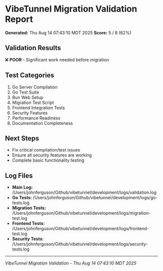 # VibeTunnel Migration Validation Report

**Generated:** Thu Aug 14 07:43:10 MDT 2025
**Score:** 5 / 8 (62%)

## Validation Results

❌ **POOR** - Significant work needed before migration

## Test Categories

1. Go Server Compilation
2. Go Test Suite
3. Bun Web Setup
4. Migration Test Script
5. Frontend Integration Tests
6. Security Features
7. Performance Readiness
8. Documentation Completeness

## Next Steps

- Fix critical compilation/test issues
- Ensure all security features are working
- Complete basic functionality testing

## Log Files

- **Main Log:** /Users/johnferguson/Github/vibetunnel/development/logs/validation.log
- **Go Tests:** /Users/johnferguson/Github/vibetunnel/development/logs/go-tests.log
- **Migration Tests:** /Users/johnferguson/Github/vibetunnel/development/logs/migration-test.log
- **Frontend Tests:** /Users/johnferguson/Github/vibetunnel/development/logs/frontend-test.log
- **Security Tests:** /Users/johnferguson/Github/vibetunnel/development/logs/security-tests.log

---
*VibeTunnel Migration Validation - Thu Aug 14 07:43:10 MDT 2025*
